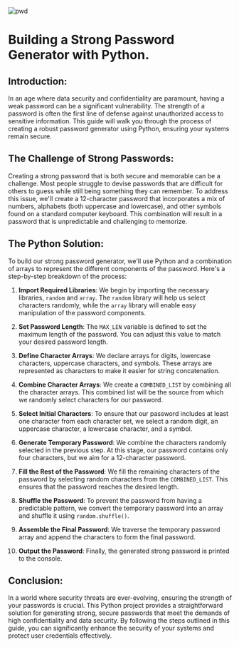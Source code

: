 ![pwd](https://github.com/sreekar-rv/password-genurater/assets/148547458/1c23fd30-52d2-441c-a391-69a83e0f640a)


# Building a Strong Password Generator with Python.

## Introduction:

In an age where data security and confidentiality are paramount, having a weak password can be a significant vulnerability. The strength of a password is often the first line of defense against unauthorized access to sensitive information. This guide will walk you through the process of creating a robust password generator using Python, ensuring your systems remain secure.

## The Challenge of Strong Passwords:

Creating a strong password that is both secure and memorable can be a challenge. Most people struggle to devise passwords that are difficult for others to guess while still being something they can remember. To address this issue, we'll create a 12-character password that incorporates a mix of numbers, alphabets (both uppercase and lowercase), and other symbols found on a standard computer keyboard. This combination will result in a password that is unpredictable and challenging to memorize.

## The Python Solution:

To build our strong password generator, we'll use Python and a combination of arrays to represent the different components of the password. Here's a step-by-step breakdown of the process:

1. **Import Required Libraries**: We begin by importing the necessary libraries, `random` and `array`. The `random` library will help us select characters randomly, while the `array` library will enable easy manipulation of the password components.

2. **Set Password Length**: The `MAX_LEN` variable is defined to set the maximum length of the password. You can adjust this value to match your desired password length.

3. **Define Character Arrays**: We declare arrays for digits, lowercase characters, uppercase characters, and symbols. These arrays are represented as characters to make it easier for string concatenation.

4. **Combine Character Arrays**: We create a `COMBINED_LIST` by combining all the character arrays. This combined list will be the source from which we randomly select characters for our password.

5. **Select Initial Characters**: To ensure that our password includes at least one character from each character set, we select a random digit, an uppercase character, a lowercase character, and a symbol.

6. **Generate Temporary Password**: We combine the characters randomly selected in the previous step. At this stage, our password contains only four characters, but we aim for a 12-character password.

7. **Fill the Rest of the Password**: We fill the remaining characters of the password by selecting random characters from the `COMBINED_LIST`. This ensures that the password reaches the desired length.

8. **Shuffle the Password**: To prevent the password from having a predictable pattern, we convert the temporary password into an array and shuffle it using `random.shuffle()`.

9. **Assemble the Final Password**: We traverse the temporary password array and append the characters to form the final password.

10. **Output the Password**: Finally, the generated strong password is printed to the console.

## Conclusion:

In a world where security threats are ever-evolving, ensuring the strength of your passwords is crucial. This Python project provides a straightforward solution for generating strong, secure passwords that meet the demands of high confidentiality and data security. By following the steps outlined in this guide, you can significantly enhance the security of your systems and protect user credentials effectively.
